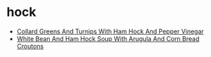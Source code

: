 # hock

 * [Collard Greens And Turnips With Ham Hock And Pepper Vinegar](index/c/collard-greens-and-turnips-with-ham-hock-and-pepper-vinegar-100572.json)
 * [White Bean And Ham Hock Soup With Arugula And Corn Bread Croutons](index/w/white-bean-and-ham-hock-soup-with-arugula-and-corn-bread-croutons-104225.json)
